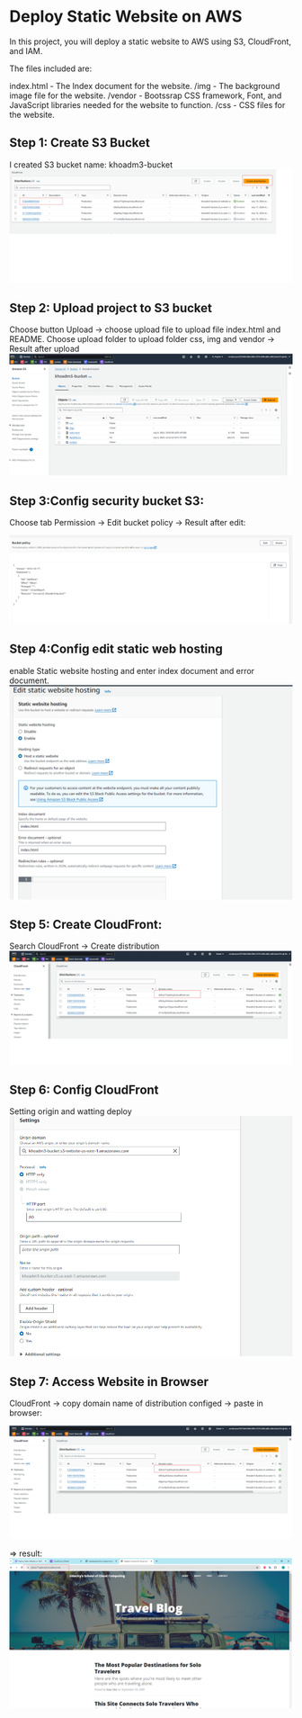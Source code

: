 # Deploy Static Website on AWS

In this project, you will deploy a static website to AWS using S3, CloudFront, and IAM.

The files included are: 

index.html - The Index document for the website.
/img - The background image file for the website.
/vendor - Bootssrap CSS framework, Font, and JavaScript libraries needed for the website to function.
/css - CSS files for the website.

## Step 1: Create S3 Bucket
I created S3 bucket name: khoadm3-bucket
![](./img/step1.png)
 
## Step 2: Upload project to S3 bucket

Choose button Upload -> choose upload file to upload file index.html and README. Choose upload folder to upload folder css, img and vendor
-> Result after upload
 ![](./img/step2.PNG)

## Step 3:Config security bucket S3:
Choose tab Permission -> Edit bucket policy
-> Result after edit:
 
![](./img/step3.PNG)

## Step 4:Config edit static web hosting
enable Static website hosting and enter index document and error document.
 ![](./img/step4.PNG)

## Step 5: Create CloudFront:
Search CloudFront -> Create distribution
 ![](./img/step5.PNG)
## Step 6: Config CloudFront
Setting origin and watting deploy
![](./img/step6.PNG)

## Step 7: Access Website in Browser
CloudFront -> copy domain name of distribution configed -> paste in browser:

 ![](./img/step7.png)

=> result:
 ![](./img/step8.png)





